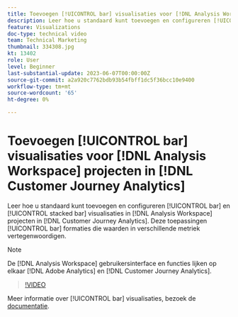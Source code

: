 ```yaml
---
title: Toevoegen [!UICONTROL bar] visualisaties voor [!DNL Analysis Workspace] projecten
description: Leer hoe u standaard kunt toevoegen en configureren [!UICONTROL bar] en [!UICONTROL stacked bar] visualisaties voor [!DNL Analysis Workspace] projecten in [!DNL Customer Journey Analytics].
feature: Visualizations
doc-type: technical video
team: Technical Marketing
thumbnail: 334308.jpg
kt: 13402
role: User
level: Beginner
last-substantial-update: 2023-06-07T00:00:00Z
source-git-commit: a2a920c7762bdb93b54fbff1dc5f36bcc10e9400
workflow-type: tm+mt
source-wordcount: '65'
ht-degree: 0%

---
```


# Toevoegen [!UICONTROL bar] visualisaties voor [!DNL Analysis Workspace] projecten in [!DNL Customer Journey Analytics]

Leer hoe u standaard kunt toevoegen en configureren [!UICONTROL bar] en [!UICONTROL stacked bar] visualisaties in [!DNL Analysis Workspace] projecten in [!DNL Customer Journey Analytics]. Deze toepassingen [!UICONTROL bar] formaties die waarden in verschillende metriek vertegenwoordigen.

>[!NOTE]
>
>De [!DNL Analysis Workspace] gebruikersinterface en functies lijken op elkaar [!DNL Adobe Analytics] en [!DNL Customer Journey Analytics].

>[!VIDEO](https://video.tv.adobe.com/v/334308/?quality=12&learn=on)

Meer informatie over [!UICONTROL bar] visualisaties, bezoek de [documentatie](https://experienceleague.adobe.com/docs/analytics-platform/using/cja-workspace/visualizations/bar.html?lang=nl-NL).
